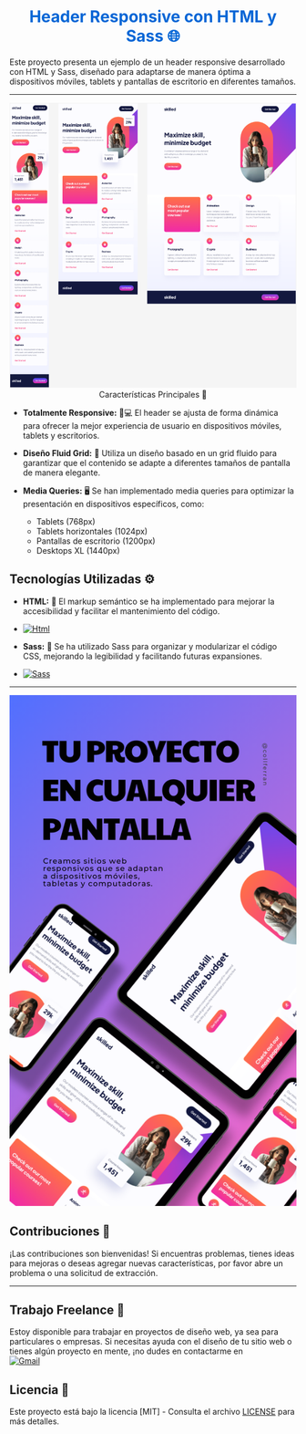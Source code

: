 <h1 align="center" style="color: #0366d6;">
   Header Responsive con HTML y Sass 🌐
</h1>


Este proyecto presenta un ejemplo de un header responsive desarrollado con HTML y Sass, diseñado para adaptarse de manera óptima a dispositivos móviles, tablets y pantallas de escritorio en diferentes tamaños.

---

<p align="center">
      <img src="layout.png" alt="Layout" width="590" height="500/>
</p>


---


## Características Principales 🚀

- **Totalmente Responsive:** 📱💻 El header se ajusta de forma dinámica para ofrecer la mejor experiencia de usuario en dispositivos móviles, tablets y escritorios.

- **Diseño Fluid Grid:** 🎨 Utiliza un diseño basado en un grid fluido para garantizar que el contenido se adapte a diferentes tamaños de pantalla de manera elegante.

- **Media Queries:** 🖥️ Se han implementado media queries para optimizar la presentación en dispositivos específicos, como:

  - Tablets (768px)
  - Tablets horizontales (1024px)
  - Pantallas de escritorio (1200px)
  - Desktops XL (1440px)

## Tecnologías Utilizadas ⚙️

- **HTML:** 📝 El markup semántico se ha implementado para mejorar la accesibilidad y facilitar el mantenimiento del código.
- [![Html](https://img.shields.io/badge/HTML-white?style=for-the-badge&logo=html5&logoColor=white&labelColor=black&color=%23E34F26)](src/index.html)

- **Sass:** 🎨 Se ha utilizado Sass para organizar y modularizar el código CSS, mejorando la legibilidad y facilitando futuras expansiones.
- [![Sass](https://img.shields.io/badge/SASS-black?style=for-the-badge&logo=Sass&logoColor=white&labelColor=black&color=%23CC6699)](src/sass/)

---

![banner](espanol-banner.png)

## Contribuciones 🤝

¡Las contribuciones son bienvenidas! Si encuentras problemas, tienes ideas para mejoras o deseas agregar nuevas características, por favor abre un problema o una solicitud de extracción.

---

## Trabajo Freelance 💼

Estoy disponible para trabajar en proyectos de diseño web, ya sea para particulares o empresas. Si necesitas ayuda con el diseño de tu sitio web o tienes algún proyecto en mente, ¡no dudes en contactarme en 
<br>
[![Gmail](https://img.shields.io/badge/Email%20personal-white?style=for-the-badge&logo=gmail&logoColor=white&label=ferrancolllopez%40gmail.com&labelColor=black&color=%23EA4335)](mailto:ferrancolllopez@gmail.com)


## Licencia 📜

Este proyecto está bajo la licencia [MIT] - Consulta el archivo [LICENSE](LICENSE) para más detalles.

